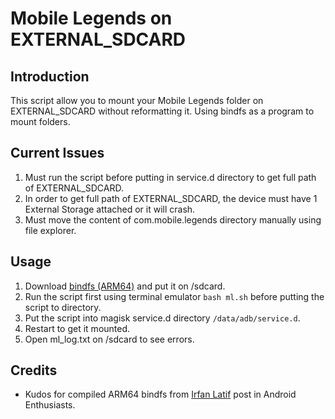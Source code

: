 # Mobile Legends on EXTERNAL_SDCARD

## Introduction

This script allow you to mount your Mobile Legends folder on EXTERNAL_SDCARD without reformatting it.
Using bindfs as a program to mount folders.

## Current Issues

1. Must run the script before putting in service.d directory to get full path of EXTERNAL_SDCARD.
2. In order to get full path of EXTERNAL_SDCARD, the device must have 1 External Storage attached or it will crash.
3. Must move the content of com.mobile.legends directory manually using file explorer.

## Usage
1. Download [bindfs (ARM64)](https://www.androidfilehost.com/?fid=4349826312261681311) and put it on /sdcard.
2. Run the script first using terminal emulator `bash ml.sh` before putting the script to directory.
3. Put the script into magisk service.d directory `/data/adb/service.d`.
4. Restart to get it mounted.
5. Open ml_log.txt on /sdcard to see errors.

## Credits
- Kudos for compiled ARM64 bindfs from [Irfan Latif](https://android.stackexchange.com/questions/217741/how-to-bind-mount-a-folder-inside-sdcard-with-correct-permissions) post in Android Enthusiasts.
